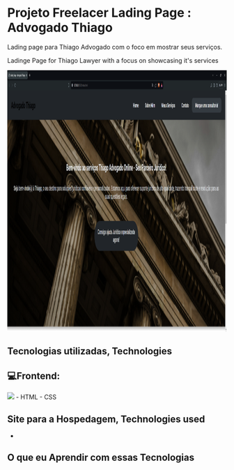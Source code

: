 # Projeto Freelacer Lading Page : Advogado Thiago

Lading page para Thiago Advogado com o foco em mostrar seus serviços. 


Ladinge Page for Thiago Lawyer with a focus on  showcasing it's services



<img src="./src/images/lading-page-advogado-thiago-background.png" alt="Lading page Gif" height="600px" width="800px"> 


## Tecnologias utilizadas, Technologies 
 <h2> 💻Frontend: </h2>
 <img width="500px" src="https://skillicons.dev/icons?i=materialui,css,html,git" />
- HTML
- CSS

## Site para a Hospedagem, Technologies used
-

## O que eu Aprendir com essas Tecnologias
